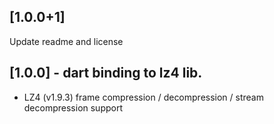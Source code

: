 ## [1.0.0+1]
Update readme and license
## [1.0.0] - dart binding to lz4 lib.

* LZ4 (v1.9.3) frame compression / decompression / stream decompression support
